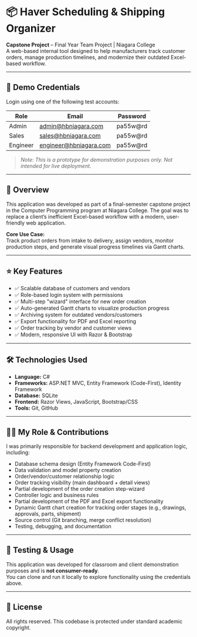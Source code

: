 # 📦 Haver Scheduling & Shipping Organizer

**Capstone Project** – Final Year Team Project | Niagara College  
A web-based internal tool designed to help manufacturers track customer orders, manage production timelines, and modernize their outdated Excel-based workflow.

---

## 🔐 Demo Credentials

Login using one of the following test accounts:

| Role      | Email                     | Password   |
|-----------|---------------------------|------------|
| Admin     | admin@hbniagara.com       | pa55w@rd   |
| Sales     | sales@hbniagara.com       | pa55w@rd   |
| Engineer  | engineer@hbniagara.com    | pa55w@rd   |

> _Note: This is a prototype for demonstration purposes only. Not intended for live deployment._

---

## 🧭 Overview

This application was developed as part of a final-semester capstone project in the Computer Programming program at Niagara College. The goal was to replace a client’s inefficient Excel-based workflow with a modern, user-friendly web application.

**Core Use Case:**  
Track product orders from intake to delivery, assign vendors, monitor production steps, and generate visual progress timelines via Gantt charts.

---

## ⭐ Key Features

- ✅ Scalable database of customers and vendors  
- ✅ Role-based login system with permissions  
- ✅ Multi-step "wizard" interface for new order creation  
- ✅ Auto-generated Gantt charts to visualize production progress  
- ✅ Archiving system for outdated vendors/customers  
- ✅ Export functionality for PDF and Excel reporting  
- ✅ Order tracking by vendor and customer views  
- ✅ Modern, responsive UI with Razor & Bootstrap  

---

## 🛠️ Technologies Used

- **Language:** C#  
- **Frameworks:** ASP.NET MVC, Entity Framework (Code-First), Identity Framework  
- **Database:** SQLite  
- **Frontend:** Razor Views, JavaScript, Bootstrap/CSS  
- **Tools:** Git, GitHub  

---

## 👨‍💻 My Role & Contributions

I was primarily responsible for backend development and application logic, including:

- Database schema design (Entity Framework Code-First)  
- Data validation and model property creation  
- Order/vendor/customer relationship logic  
- Order tracking visibility (main dashboard + detail views)  
- Partial development of the order creation step-wizard  
- Controller logic and business rules  
- Partial development of the PDF and Excel export functionality  
- Dynamic Gantt chart creation for tracking order stages (e.g., drawings, approvals, parts, shipment)  
- Source control (Git branching, merge conflict resolution)  
- Testing, debugging, and documentation  

---

## 🧪 Testing & Usage

This application was developed for classroom and client demonstration purposes and is **not consumer-ready**.  
You can clone and run it locally to explore functionality using the credentials above.

---

## 📄 License

All rights reserved. This codebase is protected under standard academic copyright.
